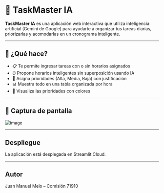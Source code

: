 # 🧠 TaskMaster IA

**TaskMaster IA** es una aplicación web interactiva que utiliza inteligencia artificial (Gemini de Google) para ayudarte a organizar tus tareas diarias, priorizarlas y acomodarlas en un cronograma inteligente.

---

## 🚀 ¿Qué hace?

- 📋 Te permite ingresar tareas con o sin horarios asignados
- ⏰ Propone horarios inteligentes sin superposición usando IA
- 📌 Asigna prioridades (Alta, Media, Baja) con justificación
- 📊 Muestra todo en una tabla organizada por hora
- 🎨 Visualiza las prioridades con colores

---

## 📸 Captura de pantalla

![image](https://github.com/user-attachments/assets/e3ec5402-601b-4a91-ad60-871f73415876)

---

## Despliegue

La aplicación está desplegada en Streamlit Cloud.

---

## Autor

Juan Manuel Melo – Comisión 71910
